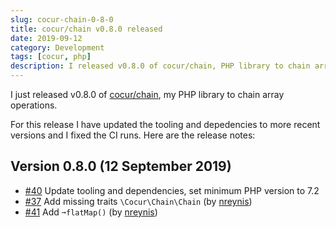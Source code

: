 ```yaml
---
slug: cocur-chain-0-8-0
title: cocur/chain v0.8.0 released
date: 2019-09-12
category: Development
tags: [cocur, php]
description: I released v0.8.0 of cocur/chain, PHP library to chain array operations
---
```


I just released v0.8.0 of [cocur/chain](https://github.com/cocur/chain), my PHP library to chain array operations.

For this release I have updated the tooling and depedencies to more recent versions and I fixed the CI runs. Here are the release notes:

## Version 0.8.0 (12 September 2019)

- [#40](https://github.com/cocur/chain/pull/40) Update tooling and dependencies, set minimum PHP version to 7.2
- [#37](https://github.com/cocur/chain/pull/37) Add missing traits `\Cocur\Chain\Chain` (by [nreynis](https://github.com/nreynis))
- [#41](https://github.com/cocur/chain/pull/41) Add `➞flatMap()` (by [nreynis](https://github.com/nreynis))
